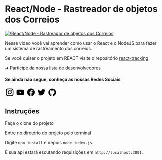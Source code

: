 # React/Node - Rastreador de objetos dos Correios

[![!React/Node - Rastreador de objetos dos Correios](http://i3.ytimg.com/vi/K44K1CVuQ3A/maxresdefault.jpg)](https://www.youtube.com/watch?v=K44K1CVuQ3A)

Nesse video você vai aprender como usar o React e o NodeJS para fazer um sistema de rastreamento dos correios.

Se você quiser o projeto em REACT visite o repositório [react-tracking](https://github.com/emersonbroga/react-tracking)

[➜ Participe da nossa lista de desenvolvedores](https://emersonbroga.com/e/participe/?utm_source=github&utm_medium=social-media-snippets&utm_campaign=2019-10-30)

#### Se ainda não segue, conheça as nossas Redes Sociais

[![instagram.com/emersonbrogadev](https://github.com/emersonbroga/social-media-snippets/blob/master/static/instagram.png?raw=true)](https://www.instagram.com/emersonbrogadev/)
[![youtube.com/c/emersonbrogadev](https://github.com/emersonbroga/social-media-snippets/blob/master/static/youtube.png?raw=true)](https://www.youtube.com/c/emersonbroga/)
[![facebook.com/emersonbrogadev](https://github.com/emersonbroga/social-media-snippets/blob/master/static/facebook.png?raw=true)](https://www.facebook.com/emersonbrogadev/)
[![twitter.com/emersonbrogadev](https://github.com/emersonbroga/social-media-snippets/blob/master/static/twitter.png?raw=true)](https://www.twitter.com/emersonbrogadev/)
[![github.com/emersonbroga](https://github.com/emersonbroga/social-media-snippets/blob/master/static/github.png?raw=true)](https://www.github.com/emersonbroga/)

## Instruções

Faça o clone do projeto

Entre no diretório do projeto pelo terminal

Digite `npm install` e depois `node index.js`.

E sua api estará escutando requisições em `http://localhost:3001`.
